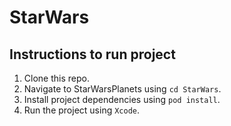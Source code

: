# StarWars

## Instructions to run project

1. Clone this repo.
2. Navigate to StarWarsPlanets using `cd StarWars`.
3. Install project dependencies using `pod install`.
5. Run the project using `Xcode`.
